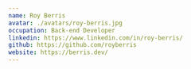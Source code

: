 ```yaml
---
name: Roy Berris
avatar: ./avatars/roy-berris.jpg
occupation: Back-end Developer
linkedin: https://www.linkedin.com/in/roy-berris/
github: https://github.com/royberris
website: https://berris.dev/
---
```

